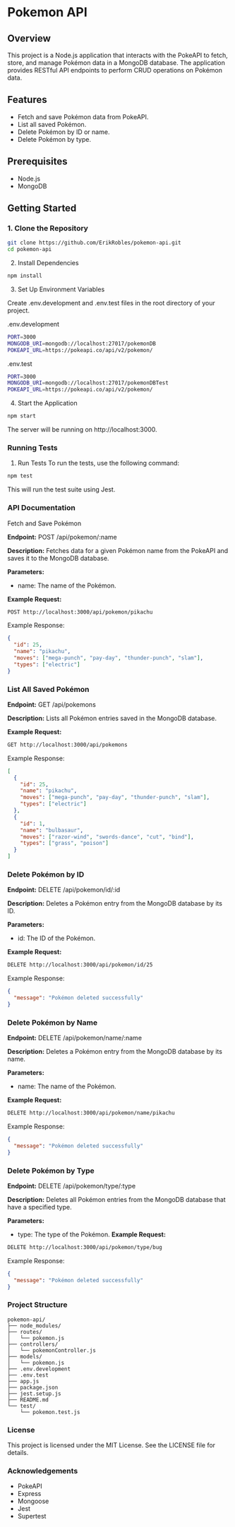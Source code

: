 # Pokemon API

## Overview

This project is a Node.js application that interacts with the PokeAPI to fetch, store, and manage Pokémon data in a MongoDB database. The application provides RESTful API endpoints to perform CRUD operations on Pokémon data.

## Features

- Fetch and save Pokémon data from PokeAPI.
- List all saved Pokémon.
- Delete Pokémon by ID or name.
- Delete Pokémon by type.

## Prerequisites

- Node.js
- MongoDB

## Getting Started

### 1. Clone the Repository

```sh
git clone https://github.com/ErikRobles/pokemon-api.git
cd pokemon-api
```
2. Install Dependencies
```sh
npm install
```
3. Set Up Environment Variables

Create .env.development and .env.test files in the root directory of your project.

.env.development
```bash
PORT=3000
MONGODB_URI=mongodb://localhost:27017/pokemonDB
POKEAPI_URL=https://pokeapi.co/api/v2/pokemon/
```
.env.test

```bash
PORT=3000
MONGODB_URI=mongodb://localhost:27017/pokemonDBTest
POKEAPI_URL=https://pokeapi.co/api/v2/pokemon/
```
4. Start the Application
```sh
npm start
```
The server will be running on http://localhost:3000.

### Running Tests
1. Run Tests
To run the tests, use the following command:

```sh
npm test
```
This will run the test suite using Jest.

### API Documentation
Fetch and Save Pokémon

**Endpoint:** POST /api/pokemon/:name

**Description:** Fetches data for a given Pokémon name from the PokeAPI and saves it to the MongoDB database.

**Parameters:**

* name: The name of the Pokémon.

__Example Request:__

```sh
POST http://localhost:3000/api/pokemon/pikachu
```
Example Response:

```json
{
  "id": 25,
  "name": "pikachu",
  "moves": ["mega-punch", "pay-day", "thunder-punch", "slam"],
  "types": ["electric"]
}
```

### List All Saved Pokémon

**Endpoint:** GET /api/pokemons

**Description:** Lists all Pokémon entries saved in the MongoDB database.

**Example Request:**

```sh
GET http://localhost:3000/api/pokemons
```
Example Response:

```json
[
  {
    "id": 25,
    "name": "pikachu",
    "moves": ["mega-punch", "pay-day", "thunder-punch", "slam"],
    "types": ["electric"]
  },
  {
    "id": 1,
    "name": "bulbasaur",
    "moves": ["razor-wind", "swords-dance", "cut", "bind"],
    "types": ["grass", "poison"]
  }
]
```
### Delete Pokémon by ID
**Endpoint:** DELETE /api/pokemon/id/:id

**Description:** Deletes a Pokémon entry from the MongoDB database by its ID.

**Parameters:**

* id: The ID of the Pokémon.

**Example Request:**

```sh
DELETE http://localhost:3000/api/pokemon/id/25
```
Example Response:

```json
{
  "message": "Pokémon deleted successfully"
}
```
### Delete Pokémon by Name
**Endpoint:** DELETE /api/pokemon/name/:name

**Description:** Deletes a Pokémon entry from the MongoDB database by its name.

**Parameters:**

* name: The name of the Pokémon.

**Example Request:**

```sh
DELETE http://localhost:3000/api/pokemon/name/pikachu
```
Example Response:

```json
{
  "message": "Pokémon deleted successfully"
}
```
### Delete Pokémon by Type
**Endpoint:** DELETE /api/pokemon/type/:type

**Description:** Deletes all Pokémon entries from the MongoDB database that have a specified type.

**Parameters:**

* type: The type of the Pokémon.
**Example Request:**

```sh
DELETE http://localhost:3000/api/pokemon/type/bug
```
Example Response:

```json
{
  "message": "Pokémon deleted successfully"
}
```
### Project Structure
```arduino
pokemon-api/
├── node_modules/
├── routes/
│   └── pokemon.js
├── controllers/
│   └── pokemonController.js
├── models/
│   └── pokemon.js
├── .env.development
├── .env.test
├── app.js
├── package.json
├── jest.setup.js
├── README.md
└── test/
    └── pokemon.test.js
```
### License
This project is licensed under the MIT License. See the LICENSE file for details.

### Acknowledgements
* PokeAPI
* Express
* Mongoose
* Jest
* Supertest
